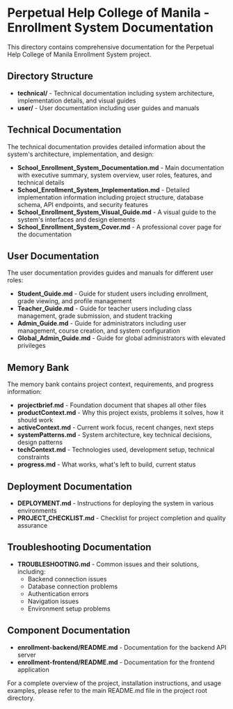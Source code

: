 # Perpetual Help College of Manila - Enrollment System Documentation

This directory contains comprehensive documentation for the Perpetual Help College of Manila Enrollment System project.

## Directory Structure

- **technical/** - Technical documentation including system architecture, implementation details, and visual guides
- **user/** - User documentation including user guides and manuals

## Technical Documentation

The technical documentation provides detailed information about the system's architecture, implementation, and design:

- **School_Enrollment_System_Documentation.md** - Main documentation with executive summary, system overview, user roles, features, and technical details
- **School_Enrollment_System_Implementation.md** - Detailed implementation information including project structure, database schema, API endpoints, and security features
- **School_Enrollment_System_Visual_Guide.md** - A visual guide to the system's interfaces and design elements
- **School_Enrollment_System_Cover.md** - A professional cover page for the documentation

## User Documentation

The user documentation provides guides and manuals for different user roles:

- **Student_Guide.md** - Guide for student users including enrollment, grade viewing, and profile management
- **Teacher_Guide.md** - Guide for teacher users including class management, grade submission, and student tracking
- **Admin_Guide.md** - Guide for administrators including user management, course creation, and system configuration
- **Global_Admin_Guide.md** - Guide for global administrators with elevated privileges

## Memory Bank

The memory bank contains project context, requirements, and progress information:

- **projectbrief.md** - Foundation document that shapes all other files
- **productContext.md** - Why this project exists, problems it solves, how it should work
- **activeContext.md** - Current work focus, recent changes, next steps
- **systemPatterns.md** - System architecture, key technical decisions, design patterns
- **techContext.md** - Technologies used, development setup, technical constraints
- **progress.md** - What works, what's left to build, current status

## Deployment Documentation

- **DEPLOYMENT.md** - Instructions for deploying the system in various environments
- **PROJECT_CHECKLIST.md** - Checklist for project completion and quality assurance

## Troubleshooting Documentation

- **TROUBLESHOOTING.md** - Common issues and their solutions, including:
  - Backend connection issues
  - Database connection problems
  - Authentication errors
  - Navigation issues
  - Environment setup problems

## Component Documentation

- **enrollment-backend/README.md** - Documentation for the backend API server
- **enrollment-frontend/README.md** - Documentation for the frontend application

For a complete overview of the project, installation instructions, and usage examples, please refer to the main README.md file in the project root directory.
